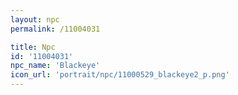 ```yaml
---
layout: npc
permalink: /11004031

title: Npc
id: '11004031'
npc_name: 'Blackeye'
icon_url: 'portrait/npc/11000529_blackeye2_p.png'
---
```

